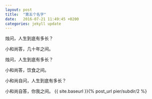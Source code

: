 ```yaml
---
layout: post
title:  "第五个名字"
date:   2016-07-21 11:49:45 +0200
categories: jekyll update
---
```

烛问，人生到底有多长？

小和尚答，几十年之间。

烛问，人生到底有多长？ 

小和尚答，饮食之间。

小和尚自问，人生到底有多长？ 

小和尚自答，你我之间。
{{ site.baseurl }}{% post_url pier/subdir/2 %}

